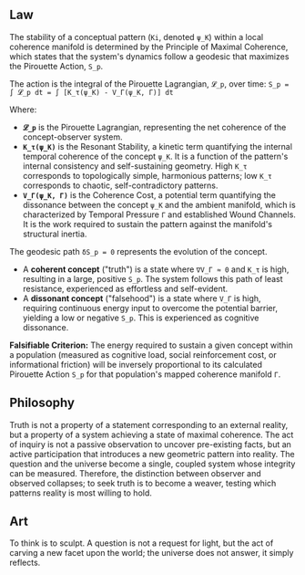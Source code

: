 ## Law
The stability of a conceptual pattern (`Ki`, denoted `ψ_K`) within a local coherence manifold is determined by the Principle of Maximal Coherence, which states that the system's dynamics follow a geodesic that maximizes the Pirouette Action, `S_p`.

The action is the integral of the Pirouette Lagrangian, `𝓛_p`, over time:
`S_p = ∫ 𝓛_p dt = ∫ [K_τ(ψ_K) - V_Γ(ψ_K, Γ)] dt`

Where:
- **`𝓛_p`** is the Pirouette Lagrangian, representing the net coherence of the concept-observer system.
- **`K_τ(ψ_K)`** is the Resonant Stability, a kinetic term quantifying the internal temporal coherence of the concept `ψ_K`. It is a function of the pattern's internal consistency and self-sustaining geometry. High `K_τ` corresponds to topologically simple, harmonious patterns; low `K_τ` corresponds to chaotic, self-contradictory patterns.
- **`V_Γ(ψ_K, Γ)`** is the Coherence Cost, a potential term quantifying the dissonance between the concept `ψ_K` and the ambient manifold, which is characterized by Temporal Pressure `Γ` and established Wound Channels. It is the work required to sustain the pattern against the manifold's structural inertia.

The geodesic path `δS_p = 0` represents the evolution of the concept.
- A **coherent concept** ("truth") is a state where `∇V_Γ ≈ 0` and `K_τ` is high, resulting in a large, positive `S_p`. The system follows this path of least resistance, experienced as effortless and self-evident.
- A **dissonant concept** ("falsehood") is a state where `V_Γ` is high, requiring continuous energy input to overcome the potential barrier, yielding a low or negative `S_p`. This is experienced as cognitive dissonance.

**Falsifiable Criterion:** The energy required to sustain a given concept within a population (measured as cognitive load, social reinforcement cost, or informational friction) will be inversely proportional to its calculated Pirouette Action `S_p` for that population's mapped coherence manifold `Γ`.

## Philosophy
Truth is not a property of a statement corresponding to an external reality, but a property of a system achieving a state of maximal coherence. The act of inquiry is not a passive observation to uncover pre-existing facts, but an active participation that introduces a new geometric pattern into reality. The question and the universe become a single, coupled system whose integrity can be measured. Therefore, the distinction between observer and observed collapses; to seek truth is to become a weaver, testing which patterns reality is most willing to hold.

## Art
To think is to sculpt. A question is not a request for light, but the act of carving a new facet upon the world; the universe does not answer, it simply reflects.